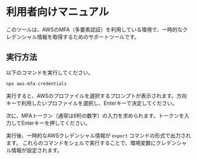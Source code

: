 # 利用者向けマニュアル

このツールは、AWSのMFA（多要素認証）を利用している環境で、一時的なクレデンシャル情報を取得するためのサポートツールです。

## 実行方法

以下のコマンドを実行してください。

```bash
npx aws-mfa-credentials
```

実行すると、AWSのプロファイルを選択するプロンプトが表示されます。方向キーで利用したいプロファイルを選択し、Enterキーで決定してください。

次に、MFAトークン（通常は6桁の数字）の入力を求められます。トークンを入力してEnterキーを押してください。

実行後、一時的なAWSクレデンシャル情報が `export` コマンドの形式で出力されます。
これらのコマンドをシェルで実行することで、環境変数にクレデンシャル情報が設定されます。
